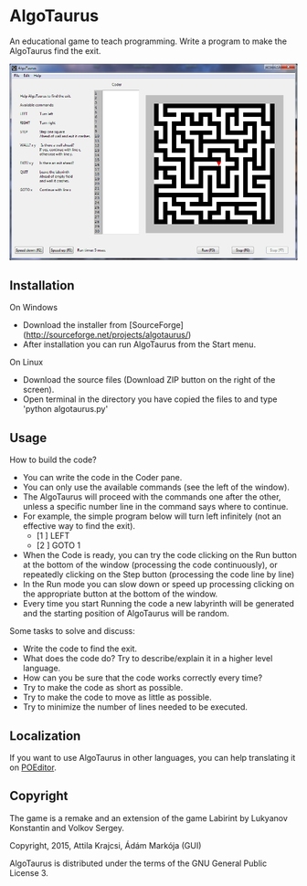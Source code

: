AlgoTaurus
==========
An educational game to teach programming.
Write a program to make the AlgoTaurus find the exit.

![AlgoTaurus](screenshot.png)

## Installation

On Windows
- Download the installer from [SourceForge] (http://sourceforge.net/projects/algotaurus/)
- After installation you can run AlgoTaurus from the Start menu.

On Linux
- Download the source files (Download ZIP button on the right of the screen).
- Open terminal in the directory you have copied the files to and type 'python algotaurus.py' 

## Usage

How to build the code?

- You can write the code in the Coder pane.
- You can only use the available commands (see the left of the window).
- The AlgoTaurus will proceed with the commands one after the other, unless a specific number line in the command says where to continue.
- For example, the simple program below will turn left infinitely (not an effective way to find the exit).
    - [1 ] LEFT
    - [2 ] GOTO 1
- When the Code is ready, you can try the code clicking on the Run button at the bottom of the window (processing the code continuously), 
or repeatedly clicking on the Step button (processing the code line by line)
- In the Run mode you can slow down or speed up processing clicking on the appropriate button at the bottom of the window.
- Every time you start Running the code a new labyrinth will be generated and the starting position of AlgoTaurus will be random. 

Some tasks to solve and discuss:

- Write the code to find the exit.
- What does the code do? Try to describe/explain it in a higher level language.
- How can you be sure that the code works correctly every time?
- Try to make the code as short as possible.
- Try to make the code to move as little as possible.
- Try to minimize the number of lines needed to be executed.

## Localization

If you want to use AlgoTaurus in other languages, you can help translating it on [POEditor](https://poeditor.com/projects/view?id=91267). 

## Copyright

The game is a remake and an extension of the game Labirint by Lukyanov Konstantin and Volkov Sergey.

Copyright, 2015, Attila Krajcsi, Ádám Markója (GUI)

AlgoTaurus is distributed under the terms of the GNU General Public License 3.
